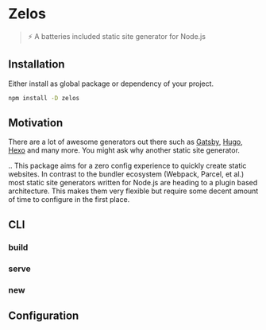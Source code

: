 # Zelos

> ⚡ A batteries included static site generator for Node.js

## Installation

Either install as global package or dependency of your project.

```bash
npm install -D zelos
```

## Motivation

There are a lot of awesome generators out there such as [Gatsby](https://gatsbyjs.org), [Hugo](http://gohugo.io), [Hexo](https://hexo.io) and many more. You might ask why another static site generator.

..
This package aims for a zero config experience to quickly create static websites. In contrast to the bundler ecosystem (Webpack, Parcel, et al.) most static site generators written for Node.js are heading to a plugin based architecture. This makes them very flexible but require some decent amount of time to configure in the first place.

## CLI

### build

### serve

### new

## Configuration
